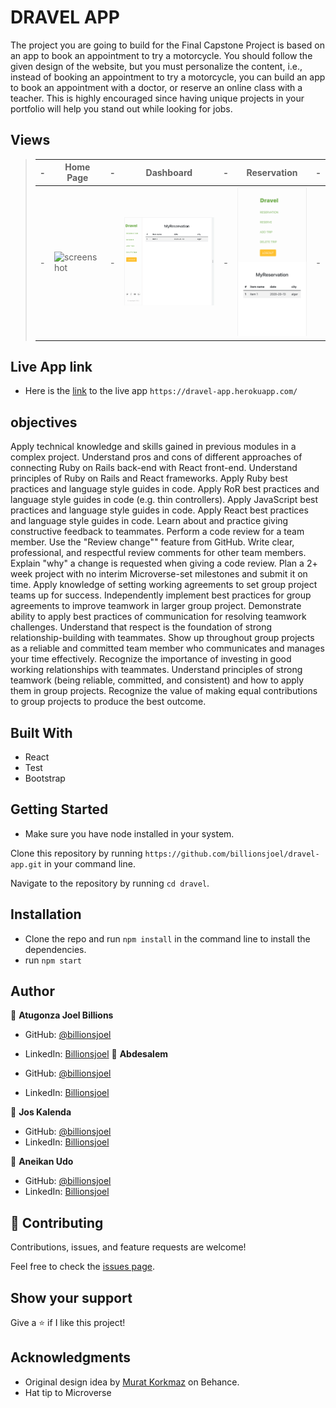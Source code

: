 # DRAVEL APP

The project you are going to build for the Final Capstone Project is based on an app to book an appointment to try a motorcycle. You should follow the given design of the website, but you must personalize the content, i.e., instead of booking an appointment to try a motorcycle, you can build an app to book an appointment with a doctor, or reserve an online class with a teacher. This is highly encouraged since having unique projects in your portfolio will help you stand out while looking for jobs.

## Views

> | -   | Home Page                        | -   | Dashboard                          | -   | Reservation                           | -   |
> | --- | ---------------------------------- | --- | ----------------------------------- | --- | ----------------------------------- | --- |
> | -   | ![screenshot](app-screenshot.png) | -   | ![screenshot](app-screenshot2.png) | -   | ![screenshot](app-screenshot3.png) | -   |

## Live App link
- Here is the [link](https://microverse.org) to the live app `https://dravel-app.herokuapp.com/`

## objectives
Apply technical knowledge and skills gained in previous modules in a complex project.
Understand pros and cons of different approaches of connecting Ruby on Rails back-end with React front-end.
Understand principles of Ruby on Rails and React frameworks.
Apply Ruby best practices and language style guides in code.
Apply RoR best practices and language style guides in code (e.g. thin controllers).
Apply JavaScript best practices and language style guides in code.
Apply React best practices and language style guides in code.
Learn about and practice giving constructive feedback to teammates.
Perform a code review for a team member.
Use the "Review change"" feature from GitHub.
Write clear, professional, and respectful review comments for other team members.
Explain "why" a change is requested when giving a code review.
Plan a 2+ week project with no interim Microverse-set milestones and submit it on time.
Apply knowledge of setting working agreements to set group project teams up for success.
Independently implement best practices for group agreements to improve teamwork in larger group project.
Demonstrate ability to apply best practices of communication for resolving teamwork challenges.
Understand that respect is the foundation of strong relationship-building with teammates.
Show up throughout group projects as a reliable and committed team member who communicates and manages your time effectively.
Recognize the importance of investing in good working relationships with teammates.
Understand principles of strong teamwork (being reliable, committed, and consistent) and how to apply them in group projects.
Recognize the value of making equal contributions to group projects to produce the best outcome.


## Built With

- React
- Test
- Bootstrap

## Getting Started

- Make sure you have node installed in your system.


Clone this repository by running `https://github.com/billionsjoel/dravel-app.git` in your command line.

Navigate to the repository by running `cd dravel`.

## Installation

- Clone the repo and run `npm install` in the command line to install the dependencies.
- run `npm start`

## Author

👤 **Atugonza Joel Billions**

- GitHub: [@billionsjoel](https://github.com/billionsjoel)
- LinkedIn: [Billionsjoel](https://www.linkedin.com/in/billionsjoel/)
👤 **Abdesalem**

- GitHub: [@billionsjoel](https://github.com/billionsjoel)
- LinkedIn: [Billionsjoel](https://www.linkedin.com/in/billionsjoel/)

👤 **Jos Kalenda**

- GitHub: [@billionsjoel](https://github.com/billionsjoel)
- LinkedIn: [Billionsjoel](https://www.linkedin.com/in/billionsjoel/)

👤 **Aneikan Udo**

- GitHub: [@billionsjoel](https://github.com/billionsjoel)
- LinkedIn: [Billionsjoel](https://www.linkedin.com/in/billionsjoel/)

## 🤝 Contributing

Contributions, issues, and feature requests are welcome!

Feel free to check the [issues page](https://github.com/billionsjoel/budgety/issues).

## Show your support

Give a ⭐️ if I like this project!

## Acknowledgments

- Original design idea by [Murat Korkmaz](https://www.behance.net/gallery/19759151/Snapscan-iOs-design-and-branding?tracking_source=) on Behance.
- Hat tip to Microverse
